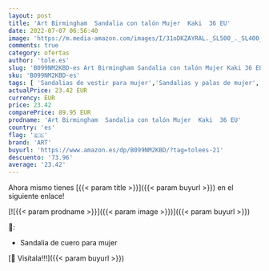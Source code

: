 ```yaml
---
layout: post
title: 'Art Birmingham  Sandalia con talón Mujer  Kaki  36 EU'
date: 2022-07-07 06:56:40
image: 'https://m.media-amazon.com/images/I/31oDKZAYRAL._SL500_._SL400_.jpg'
comments: true
category: ofertas
author: 'tole.es'
slug: 'B099NM2KBD-es Art Birmingham Sandalia con talón Mujer Kaki 36 EU'
sku: 'B099NM2KBD-es'
tags: [ 'Sandalias de vestir para mujer','Sandalias y palas de mujer','Zapatos','Zapatos para mujer','Zapatos y complementos','art','sandalia','🇪🇸', ]
actualPrice: 23.42 EUR
currency: EUR
price: 23.42
comparePrice: 89.95 EUR
prodname: 'Art Birmingham  Sandalia con talón Mujer  Kaki  36 EU'
country: 'es'
flag: '🇪🇸'
brand: 'ART'
buyurl: 'https://www.amazon.es/dp/B099NM2KBD/?tag=tolees-21'
descuento: '73.96'
average: '23.42'
---
```


Ahora mismo tienes [{{< param title >}}]({{< param buyurl >}}) en el siguiente enlace!

[![{{< param prodname >}}]({{< param image >}})]({{< param buyurl >}})

🔎:

- Sandalia de cuero para mujer

[🛒 Visítala!!!]({{< param buyurl >}})
